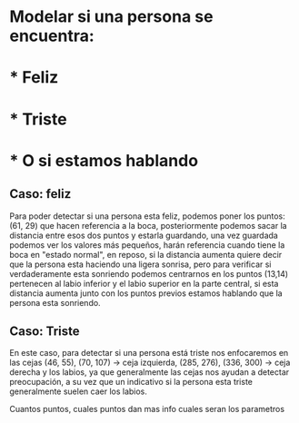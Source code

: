 # Modelar si una persona se encuentra:
# * Feliz
# * Triste
# * O si estamos hablando

## Caso: feliz
Para poder detectar si una persona esta feliz, podemos poner los puntos: (61, 29) que hacen referencia a la boca, posteriormente podemos sacar la distancia entre esos dos puntos y estarla guardando, una vez guardada podemos ver los valores más pequeños, harán referencia cuando tiene la boca en "estado normal", en reposo, si la distancia aumenta quiere decir que la persona esta haciendo una ligera sonrisa, pero para verificar si verdaderamente esta sonriendo podemos centrarnos en los puntos (13,14) pertenecen al labio inferior y el labio superior en la parte central, si esta distancia aumenta junto con los puntos previos estamos hablando que la persona esta sonriendo.

## Caso: Triste
En este caso, para detectar si una persona está triste nos enfocaremos en las cejas (46, 55), (70, 107) -> ceja izquierda, (285, 276), (336, 300) -> ceja derecha y los labios, ya que generalmente las cejas nos ayudan a detectar preocupación, a su vez que un indicativo si la persona esta triste generalmente suelen caer los labios.

Cuantos puntos, cuales puntos dan mas info
cuales seran los parametros 
